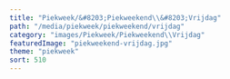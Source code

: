 ```yaml
---
title: "Piekweek/&#8203;Piekweekend\\&#8203;Vrijdag"
path: "/media/piekweek/piekweekend/vrijdag"
category: "images/Piekweek/Piekweekend\\Vrijdag"
featuredImage: "piekweekend-vrijdag.jpg"
theme: "piekweek"
sort: 510
---
```

